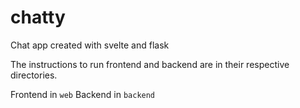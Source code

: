 # chatty

Chat app created with svelte and flask

The instructions to run frontend and backend are in their respective directories.

Frontend in `web`
Backend in `backend`
